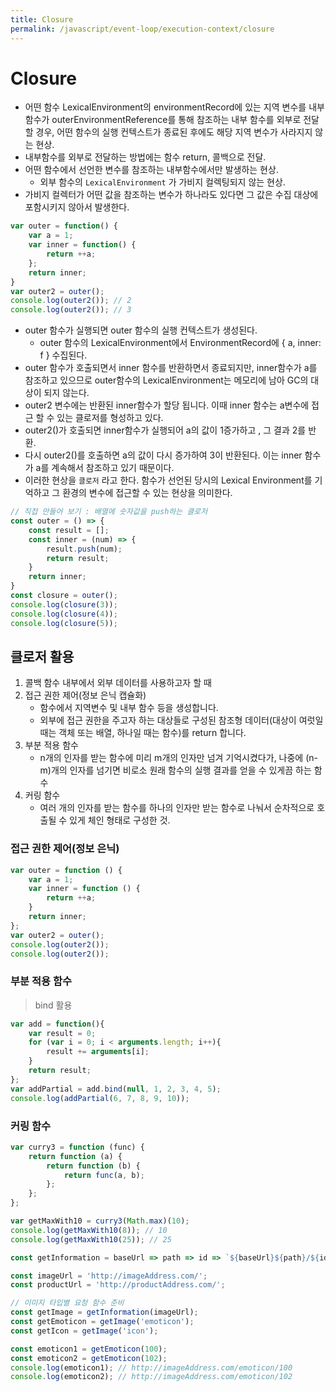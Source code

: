 ```yaml
---
title: Closure
permalink: /javascript/event-loop/execution-context/closure
---
```


# Closure

- 어떤 함수 LexicalEnvironment의 environmentRecord에 있는 지역 변수를 내부함수가 outerEnvironmentReference를 통해 참조하는 내부 함수를 외부로 전달 할 경우, 어떤 함수의 실행 컨텍스트가 종료된 후에도 해당 지역 변수가 사라지지 않는 현상.
- 내부함수를 외부로 전달하는 방법에는 함수 return, 콜백으로 전달.
- 어떤 함수에서 선언한 변수를 참조하는 내부함수에서만 발생하는 현상.
	- 외부 함수의 `LexicalEnvironment` 가 가비지 컬렉팅되지 않는 현상.
- 가비지 컬렉터가 어떤 값을 참조하는 변수가 하나라도 있다면 그 값은 수집 대상에 포함시키지 않아서 발생한다.

```js
var outer = function() {
	var a = 1;
	var inner = function() {
		return ++a;
	};
	return inner;
}
var outer2 = outer();
console.log(outer2()); // 2
console.log(outer2()); // 3
```

- outer 함수가 실행되면 outer 함수의 실행 컨텍스트가 생성된다.
	- outer 함수의 LexicalEnvironment에서 EnvironmentRecord에 { a, inner: f } 수집된다.
- outer 함수가 호출되면서 inner 함수를 반환하면서 종료되지만, inner함수가 a를 참조하고 있으므로 outer함수의 LexicalEnvironment는 메모리에 남아 GC의 대상이 되지 않는다.
- outer2 변수에는 반환된 inner함수가 할당 됩니다. 이때 inner 함수는 a변수에 접근 할 수 있는 클로저를 형성하고 있다.
- outer2()가 호출되면 inner함수가 실행되어 a의 값이 1증가하고 , 그 결과 2를 반환.
- 다시 outer2()를 호출하면 a의 값이 다시 증가하여 3이 반환된다. 이는 inner 함수가 a를 계속해서 참조하고 있기 때문이다.
- 이러한 현상을 `클로저` 라고 한다. 함수가 선언된 당시의 Lexical Environment를 기억하고 그 환경의 변수에 접근할 수 있는 현상을 의미한다.


```js
// 직접 만들어 보기 : 배열에 숫자값을 push하는 클로저
const outer = () => {
	const result = [];
	const inner = (num) => {
		result.push(num);
		return result;
	}
	return inner;
}
const closure = outer();
console.log(closure(3));
console.log(closure(4));
console.log(closure(5));
```
## 클로저 활용

1. 콜백 함수 내부에서 외부 데이터를 사용하고자 할 때
2. 접근 권한 제어(정보 은닉 캡슐화)
	- 함수에서 지역변수 및 내부 함수 등을 생성합니다.
	- 외부에 접근 권한을 주고자 하는 대상들로 구성된 참조형 데이터(대상이 여럿일 때는 객체 또는 배열, 하나일 때는 함수)를 return 합니다.
3. 부분 적용 함수
	- n개의 인자를 받는 함수에 미리 m개의 인자만 넘겨 기억시켰다가, 나중에 (n-m)개의 인자를 넘기면 비로소 원래 함수의 실행 결과를 얻을 수 있게끔 하는 함수
4. 커링 함수
	- 여러 개의 인자를 받는 함수를 하나의 인자만 받는 함수로 나눠서 순차적으로 호출될 수 있게 체인 형태로 구성한 것.



### 접근 권한 제어(정보 은닉)

```js
var outer = function () {
	var a = 1;
	var inner = function () {
		return ++a;
	}
	return inner;
};
var outer2 = outer();
console.log(outer2());
console.log(outer2());
```

### 부분 적용 함수

> bind 활용

```js
var add = function(){
	var result = 0;
	for (var i = 0; i < arguments.length; i++){
		result += arguments[i];
	}
	return result;
};
var addPartial = add.bind(null, 1, 2, 3, 4, 5);
console.log(addPartial(6, 7, 8, 9, 10));
```

### 커링 함수

```js
var curry3 = function (func) {
	return function (a) {
		return function (b) {
			return func(a, b);
		};
	};
};

var getMaxWith10 = curry3(Math.max)(10);
console.log(getMaxWith10(8)); // 10
console.log(getMaxWith10(25)); // 25
```

```js
const getInformation = baseUrl => path => id => `${baseUrl}${path}/${id}`;

const imageUrl = 'http://imageAddress.com/';
const productUrl = 'http://productAddress.com/';

// 이미지 타입별 요청 함수 준비
const getImage = getInformation(imageUrl);
const getEmoticon = getImage('emoticon');
const getIcon = getImage('icon');

const emoticon1 = getEmoticon(100);
const emoticon2 = getEmoticon(102);
console.log(emoticon1); // http://imageAddress.com/emoticon/100
console.log(emoticon2); // http://imageAddress.com/emoticon/102
```